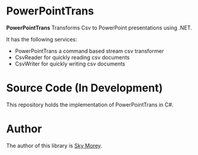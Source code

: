 # PowerPointTrans

**PowerPointTrans** Transforms Csv to PowerPoint presentations using .NET.

It has the following services:

* PowerPointTrans a command based stream csv transformer
* CsvReader for quickly reading csv documents
* CsvWriter for quickly writing csv documents

# Source Code (In Development)

This repository holds the implementation of PowerPointTrans in C#.


# Author

The author of this library is [Sky Morey](https://www.linkedin.com/in/sky-morey/).
